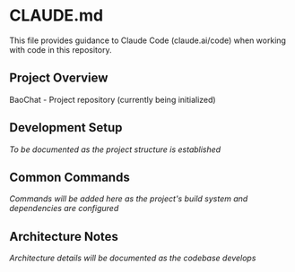 # CLAUDE.md

This file provides guidance to Claude Code (claude.ai/code) when working with code in this repository.

## Project Overview

BaoChat - Project repository (currently being initialized)

## Development Setup

*To be documented as the project structure is established*

## Common Commands

*Commands will be added here as the project's build system and dependencies are configured*

## Architecture Notes

*Architecture details will be documented as the codebase develops*